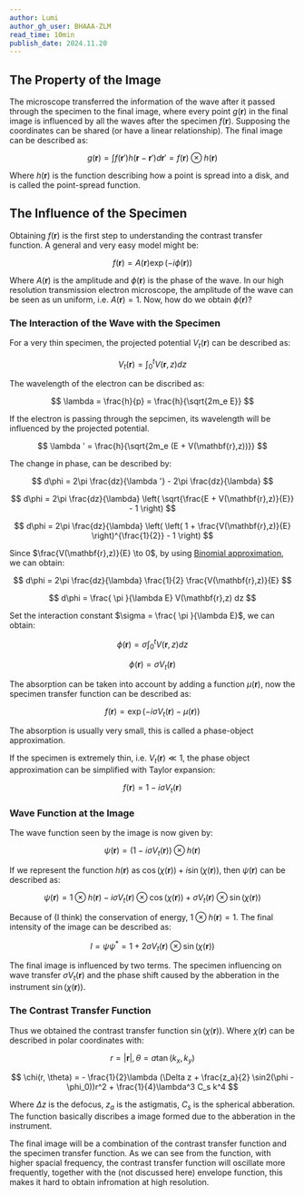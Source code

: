 ```yaml
---
author: Lumi
author_gh_user: BHAAA-ZLM
read_time: 10min
publish_date: 2024.11.20
---
```


## The Property of the Image
The microscope transferred the information of the wave after it passed through the specimen to the final image, where every point $g(\mathbf{r})$ in the final image is influenced by all the waves after the specimen $f(\mathbf{r})$. Supposing the coordinates can be shared (or have a linear relationship). The final image can be described as:

$$ g(\mathbf{r}) = \int f(\mathbf{r}') h(\mathbf{r} - \mathbf{r}') d\mathbf{r}' = f(\mathbf{r}) \otimes h(\mathbf{r}) $$

Where $h(\mathbf{r})$ is the function describing how a point is spread into a disk, and is called the point-spread function.

## The Influence of the Specimen

Obtaining $f(\mathbf{r})$ is the first step to understanding the contrast transfer function. A general and very easy model might be:

$$ f(\mathbf{r}) = A(\mathbf{r}) \exp(-i\phi(\mathbf{r})) $$

Where $A(\mathbf{r})$ is the amplitude and $\phi(\mathbf{r})$ is the phase of the wave. In our high resolution transmission electron microscope, the amplitude of the wave can be seen as un uniform, i.e. $A(\mathbf{r}) = 1$. Now, how do we obtain $\phi(\mathbf{r})$?

### The Interaction of the Wave with the Specimen

For a very thin specimen, the projected potential $V_t(\mathbf{r})$ can be described as:

$$ V_t(\mathbf{r}) = \int_0^t V(\mathbf{r}, z) dz $$

The wavelength of the electron can be discribed as:

$$ \lambda = \frac{h}{p} = \frac{h}{\sqrt{2m_e E}} $$

If the electron is passing through the sepcimen, its wavelength will be influenced by the projected potential.

$$ \lambda ' = \frac{h}{\sqrt{2m_e (E + V(\mathbf{r},z))}} $$

The change in phase, can be described by:

$$ d\phi = 2\pi \frac{dz}{\lambda '} - 2\pi \frac{dz}{\lambda} $$

$$ d\phi = 2\pi \frac{dz}{\lambda} \left( \sqrt{\frac{E + V(\mathbf{r},z)}{E}} - 1 \right) $$

$$ d\phi = 2\pi \frac{dz}{\lambda} \left( \left( 1 + \frac{V(\mathbf{r},z)}{E} \right)^{\frac{1}{2}} - 1 \right) $$ 

Since $\frac{V(\mathbf{r},z)}{E} \to 0$, by using [Binomial approximation](https://en.wikipedia.org/wiki/Binomial_approximation), we can obtain:

$$ d\phi = 2\pi \frac{dz}{\lambda} \frac{1}{2} \frac{V(\mathbf{r},z)}{E} $$

$$ d\phi =  \frac{ \pi }{\lambda E} V(\mathbf{r},z) dz $$

Set the interaction constant $\sigma = \frac{ \pi }{\lambda E}$, we can obtain:

$$ \phi(\mathbf{r}) = \sigma \int_0^t V(\mathbf{r},z) dz $$

$$ \phi(\mathbf{r}) = \sigma V_t(\mathbf{r}) $$

The absorption can be taken into account by adding a function $\mu(\mathbf{r})$, now the specimen transfer function can be described as:

$$ f(\mathbf{r}) = \exp(-i\sigma V_t(\mathbf{r})-\mu(\mathbf{r})) $$

The absorption is usually very small, this is called a phase-object approximation.

If the specimen is extremely thin, i.e. $V_t(\mathbf{r}) \ll 1$, the phase object approximation can be simplified with Taylor expansion:

$$ f(\mathbf{r}) = 1 -i\sigma V_t(\mathbf{r}) $$

### Wave Function at the Image

The wave function seen by the image is now given by:

$$ \psi(\mathbf{r}) = (1 - i \sigma V_t(\mathbf{r})) \otimes h(\mathbf{r}) $$

If we represent the function $h(\mathbf{r})$ as $\cos(\chi(\mathbf{r})) + i \sin(\chi(\mathbf{r}))$, then $\psi(\mathbf{r})$ can be described as:

$$ \psi(\mathbf{r}) = 1 \otimes h(\mathbf{r}) - i \sigma V_t(\mathbf{r}) \otimes \cos(\chi(\mathbf{r})) + \sigma V_t(\mathbf{r}) \otimes \sin(\chi(\mathbf{r})) $$

Because of (I think) the conservation of energy, $1 \otimes h(\mathbf{r}) = 1$. The final intensity of the image can be described as:

$$ I = \psi \psi^* = 1 + 2\sigma V_t(\mathbf{r}) \otimes \sin(\chi(\mathbf{r})) $$

The final image is influenced by two terms. The specimen influencing on wave transfer $\sigma V_t(\mathbf{r})$ and the phase shift caused by the abberation in the instrument $\sin(\chi(\mathbf{r}))$.

### The Contrast Transfer Function

Thus we obtained the contrast transfer function $\sin(\chi(\mathbf{r}))$. Where $\chi(\mathbf{r})$ can be described in polar coordinates with: 

$$ r = |\mathbf{r}|, \theta = a \tan(k_x, k_y) $$

$$ \chi(r, \theta) = - \frac{1}{2}\lambda (\Delta z + \frac{z_a}{2} \sin2(\phi - \phi_0))r^2 + \frac{1}{4}\lambda^3 C_s k^4 $$

Where $\Delta z$ is the defocus, $z_a$ is the astigmatis, $C_s$ is the spherical abberation. The function basically discribes a image formed due to the abberation in the instrument.

The final image will be a combination of the contrast transfer function and the specimen transfer function. As we can see from the function, with higher spacial frequency, the contrast transfer function will oscillate more frequently, together with the (not discussed here) envelope function, this makes it hard to obtain infromation at high resolution.